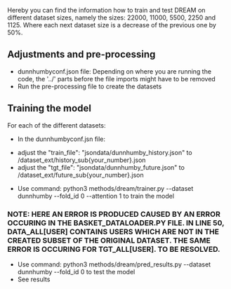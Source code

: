 Hereby you can find the information how to train and test DREAM on different dataset sizes, namely the sizes: 22000, 11000, 5500, 2250 and 1125. Where each next dataset size is a decrease of the previous one by 50%.


## Adjustments and pre-processing
* dunnhumbyconf.json file: Depending on where you are running the code, the '../' parts before the file imports might have to be removed
* Run the pre-processing file to create the datasets

## Training the model
For each of the different datasets:
* In the dunnhumbyconf.jsn file: 
- adjust the "train_file": "jsondata/dunnhumby_history.json" to /dataset_ext/history_sub{your_number}.json
- adjust the "tgt_file": "jsondata/dunnhumby_future.json" to /dataset_ext/future_sub{your_number}.json
* Use command: python3 methods/dream/trainer.py --dataset dunnhumby --fold_id 0 --attention 1   to train the model 
### NOTE: HERE AN ERROR IS PRODUCED CAUSED BY AN ERROR OCCURING IN THE BASKET_DATALOADER.PY FILE. IN LINE 50, DATA_ALL[USER] CONTAINS USERS WHICH ARE NOT IN THE CREATED SUBSET OF THE ORIGINAL DATASET. THE SAME ERROR IS OCCURING FOR TGT_ALL[USER]. TO BE RESOLVED.
* Use command: python3 methods/dream/pred_results.py --dataset dunnhumby --fold_id 0 to test the model 
* See results
